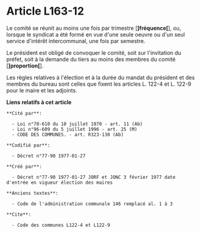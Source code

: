 # Article L163-12

Le comité se réunit au moins une fois par trimestre [**]fréquence[**], ou, lorsque le syndicat a été formé en vue d'une seule
oeuvre ou d'un seul service d'intérêt intercommunal, une fois par semestre. 

Le président est obligé de convoquer le comité, soit sur l'invitation du préfet, soit à la demande du tiers au moins des
membres du comité [**]proportion[**]. 

Les règles relatives à l'élection et à la durée du mandat du président et des membres du bureau sont celles que fixent les
articles L. 122-4 et L. 122-9 pour le maire et les adjoints.

**Liens relatifs à cet article**

	**Cité par**:

	  - Loi n°70-610 du 10 juillet 1970 - art. 11 (Ab)
	  - Loi n°96-609 du 5 juillet 1996 - art. 25 (M)
	  - CODE DES COMMUNES. - art. R323-130 (Ab)

	**Codifié par**:

	  - Décret n°77-90 1977-01-27

	**Créé par**:

	  - Décret n°77-90 1977-01-27 JORF et JONC 3 février 1977 date d'entrée en vigueur élection des maires

	**Anciens textes**:

	  - Code de l'administration communale 146 remplacé al. 1 à 3

	**Cite**:

	  - Code des communes L122-4 et L122-9
